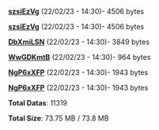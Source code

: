 [**szsiEzVg**](/data/szsiEzVg.txt) (22/02/23 - 14:30)- 4506 bytes

[**szsiEzVg**](/data/szsiEzVg.txt) (22/02/23 - 14:30)- 4506 bytes

[**DbXmiLSN**](/data/DbXmiLSN.txt) (22/02/23 - 14:30)- 3849 bytes

[**WwGDKmtB**](/data/WwGDKmtB.txt) (22/02/23 - 14:30)- 964 bytes

[**NgP6xXFP**](/data/NgP6xXFP.txt) (22/02/23 - 14:30)- 1943 bytes

[**NgP6xXFP**](/data/NgP6xXFP.txt) (22/02/23 - 14:30)- 1943 bytes

**Total Datas**: 11319

**Total Size**: 73.75 MB / 73.8 MB